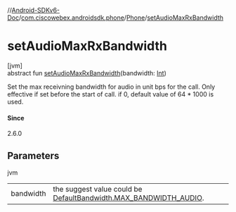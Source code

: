 //[Android-SDKv6-Doc](../../../index.md)/[com.ciscowebex.androidsdk.phone](../index.md)/[Phone](index.md)/[setAudioMaxRxBandwidth](set-audio-max-rx-bandwidth.md)

# setAudioMaxRxBandwidth

[jvm]\
abstract fun [setAudioMaxRxBandwidth](set-audio-max-rx-bandwidth.md)(bandwidth: [Int](https://kotlinlang.org/api/latest/jvm/stdlib/kotlin/-int/index.html))

Set the max receivning bandwidth for audio in unit bps for the call. Only effective if set before the start of call. if 0, default value of 64 * 1000 is used.

#### Since

2.6.0

## Parameters

jvm

| | |
|---|---|
| bandwidth | the suggest value could be [DefaultBandwidth.MAX_BANDWIDTH_AUDIO](-default-bandwidth/-m-a-x_-b-a-n-d-w-i-d-t-h_-a-u-d-i-o/index.md). |
